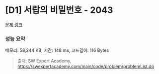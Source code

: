 # [D1] 서랍의 비밀번호 - 2043 

[문제 링크](https://swexpertacademy.com/main/code/problem/problemDetail.do?contestProbId=AV5QJ_8KAx8DFAUq) 

### 성능 요약

메모리: 58,244 KB, 시간: 148 ms, 코드길이: 116 Bytes



> 출처: SW Expert Academy, https://swexpertacademy.com/main/code/problem/problemList.do